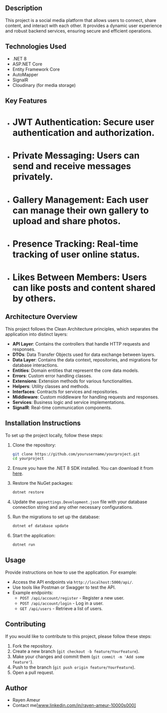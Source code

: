 
## Description
This project is a social media platform that allows users to connect, share content, and interact with each other. It provides a dynamic user experience and robust backend services, ensuring secure and efficient operations.
## Technologies Used
- .NET 8
- ASP.NET Core
- Entity Framework Core
- AutoMapper
- SignalR
- Cloudinary (for media storage)

## Key Features
- # JWT Authentication: Secure user authentication and authorization.
- # Private Messaging: Users can send and receive messages privately.
- # Gallery Management: Each user can manage their own gallery to upload and share photos.
- # Presence Tracking: Real-time tracking of user online status.
- # Likes Between Members: Users can like posts and content shared by others.

## Architecture Overview
This project follows the Clean Architecture principles, which separates the application into distinct layers:

- **API Layer**: Contains the controllers that handle HTTP requests and responses.
- **DTOs**: Data Transfer Objects used for data exchange between layers.
- **Data Layer**: Contains the data context, repositories, and migrations for database interactions.
- **Entities**: Domain entities that represent the core data models.
- **Errors**: Custom error handling classes.
- **Extensions**: Extension methods for various functionalities.
- **Helpers**: Utility classes and methods.
- **Interfaces**: Contracts for services and repositories.
- **Middleware**: Custom middleware for handling requests and responses.
- **Services**: Business logic and service implementations.
- **SignalR**: Real-time communication components.

## Installation Instructions
To set up the project locally, follow these steps:

1. Clone the repository:
   ```bash
   git clone https://github.com/yourusername/yourproject.git
   cd yourproject
   ```

2. Ensure you have the .NET 8 SDK installed. You can download it from [here](https://dotnet.microsoft.com/download/dotnet/8.0).

3. Restore the NuGet packages:
   ```bash
   dotnet restore
   ```

4. Update the `appsettings.Development.json` file with your database connection string and any other necessary configurations.

5. Run the migrations to set up the database:
   ```bash
   dotnet ef database update
   ```

6. Start the application:
   ```bash
   dotnet run
   ```

## Usage
Provide instructions on how to use the application. For example:
- Access the API endpoints via `http://localhost:5000/api/`.
- Use tools like Postman or Swagger to test the API.
- Example endpoints:
  - `POST /api/account/register` - Register a new user.
  - `POST /api/account/login` - Log in a user.
  - `GET /api/users` - Retrieve a list of users.

## Contributing
If you would like to contribute to this project, please follow these steps:
1. Fork the repository.
2. Create a new branch (`git checkout -b feature/YourFeature`).
3. Make your changes and commit them (`git commit -m 'Add some feature'`).
4. Push to the branch (`git push origin feature/YourFeature`).
5. Open a pull request.


## Author
- Rayen Ameur
- Contact me[www.linkedin.com/in/rayen-ameur-10000s000]

